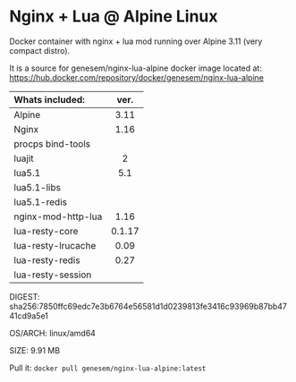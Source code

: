 
# Nginx + Lua @ Alpine Linux

Docker container with nginx + lua mod running over Alpine 3.11 (very compact distro).

It is a source for genesem/nginx-lua-alpine docker image located at:
https://hub.docker.com/repository/docker/genesem/nginx-lua-alpine


| Whats included:       | ver.   |
|:----------------------|:------:|
| Alpine                | 3.11   |
| Nginx                 | 1.16   | 
| procps bind-tools     |        | 
| luajit                | 2      | 
| lua5.1                | 5.1    |
| lua5.1-libs           |        |
| lua5.1-redis          |        |
| nginx-mod-http-lua    | 1.16   |
| lua-resty-core        | 0.1.17 | 
| lua-resty-lrucache    | 0.09   | 
| lua-resty-redis       | 0.27   | 
| lua-resty-session     |        |
  

DIGEST:     sha256:7850ffc69edc7e3b6764e56581d1d0239813fe3416c93969b87bb4741cd9a5e1

OS/ARCH:    linux/amd64

SIZE:       9.91 MB

Pull it: `docker pull genesem/nginx-lua-alpine:latest`



